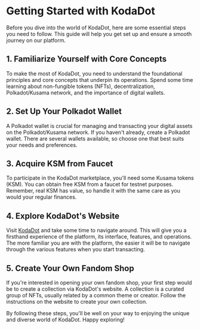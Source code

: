 # Getting Started with KodaDot

Before you dive into the world of KodaDot, here are some essential steps you need to follow. This guide will help you get set up and ensure a smooth journey on our platform.

## 1. Familiarize Yourself with Core Concepts

To make the most of KodaDot, you need to understand the foundational principles and core concepts that underpin its operations. Spend some time learning about non-fungible tokens (NFTs), decentralization, Polkadot/Kusama network, and the importance of digital wallets.

## 2. Set Up Your Polkadot Wallet

A Polkadot wallet is crucial for managing and transacting your digital assets on the Polkadot/Kusama network. If you haven't already, create a Polkadot wallet. There are several wallets available, so choose one that best suits your needs and preferences.

## 3. Acquire KSM from Faucet

To participate in the KodaDot marketplace, you'll need some Kusama tokens (KSM). You can obtain free KSM from a faucet for testnet purposes. Remember, real KSM has value, so handle it with the same care as you would your regular finances.

## 4. Explore KodaDot's Website

Visit [KodaDot](https://kodadot.xyz) and take some time to navigate around. This will give you a firsthand experience of the platform, its interface, features, and operations. The more familiar you are with the platform, the easier it will be to navigate through the various features when you start transacting.

## 5. Create Your Own Fandom Shop 

If you're interested in opening your own fandom shop, your first step would be to create a collection via KodaDot's website. A collection is a curated group of NFTs, usually related by a common theme or creator. Follow the instructions on the website to create your own collection.

By following these steps, you'll be well on your way to enjoying the unique and diverse world of KodaDot. Happy exploring!
